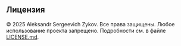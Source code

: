 ## Лицензия

© 2025 Aleksandr Sergeevich Zykov. Все права защищены.
Любое использование проекта запрещено. Подробности см. в файле [LICENSE.md](LICENSE.md).